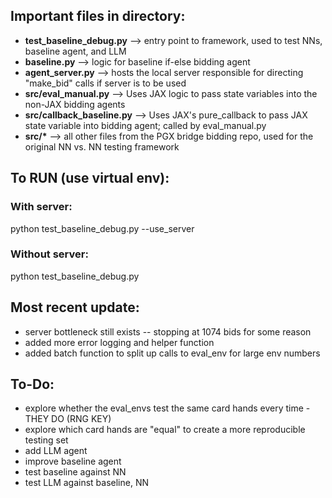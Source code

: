 ## Important files in directory:
- **test_baseline_debug.py** --> entry point to framework, used to test NNs, baseline agent, and LLM
- **baseline.py** --> logic for baseline if-else bidding agent
- **agent_server.py** --> hosts the local server responsible for directing "make_bid" calls if server is to be used
- **src/eval_manual.py** --> Uses JAX logic to pass state variables into the non-JAX bidding agents
- **src/callback_baseline.py** --> Uses JAX's pure_callback to pass JAX state variable into bidding agent; called by eval_manual.py
- **src/\*** --> all other files from the PGX bridge bidding repo, used for the original NN vs. NN testing framework

## To RUN (use virtual env):
### With server:
python test_baseline_debug.py --use_server
### Without server:
python test_baseline_debug.py

## Most recent update:
- server bottleneck still exists -- stopping at 1074 bids for some reason
- added more error logging and helper function
- added batch function to split up calls to eval_env for large env numbers

## To-Do:
- explore whether the eval_envs test the same card hands every time - THEY DO (RNG KEY)
- explore which card hands are "equal" to create a more reproducible testing set
- add LLM agent
- improve baseline agent
- test baseline against NN
- test LLM against baseline, NN